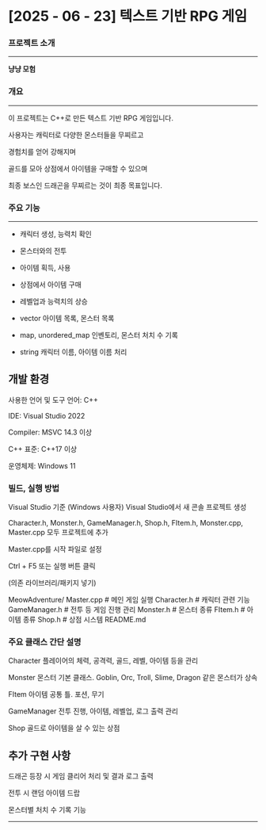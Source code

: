 # [2025 - 06 - 23] 텍스트 기반 RPG 게임

### 프로젝트 소개
---
**냥냥 모험**

### 개요
---
이 프로젝트는 C++로 만든 텍스트 기반 RPG 게임입니다.

사용자는 캐릭터로 다양한 몬스터들을 무찌르고

경험치를 얻어 강해지며

골드를 모아 상점에서 아이템을 구매할 수 있으며

최종 보스인 드래곤을 무찌르는 것이 최종 목표입니다.

### 주요 기능
---

- 캐릭터 생성, 능력치 확인
- 몬스터와의 전투
- 아이템 획득, 사용
- 상점에서 아이템 구매
- 레벨업과 능력치의 상승

- vector
아이템 목록, 몬스터 목록
- map, unordered_map
인벤토리, 몬스터 처치 수 기록
- string
캐릭터 이름, 아이템 이름 처리

## 개발 환경
사용한 언어 및 도구
언어: C++

IDE: Visual Studio 2022

Compiler: MSVC 14.3 이상

C++ 표준: C++17 이상

운영체제: Windows 11


### 빌드, 실행 방법
Visual Studio 기준 (Windows 사용자)
Visual Studio에서 새 콘솔 프로젝트 생성

Character.h, Monster.h, GameManager.h, Shop.h, FItem.h, Monster.cpp, Master.cpp 모두 프로젝트에 추가

Master.cpp를 시작 파일로 설정

Ctrl + F5 또는 실행 버튼 클릭

(의존 라이브러리/패키지 넣기)

MeowAdventure/
Master.cpp           # 메인 게임 실행
Character.h          # 캐릭터 관련 기능
GameManager.h        # 전투 등 게임 진행 관리
Monster.h            # 몬스터 종류
FItem.h              # 아이템 종류
Shop.h               # 상점 시스템
README.md

### 주요 클래스 간단 설명

Character
플레이어의 체력, 공격력, 골드, 레벨, 아이템 등을 관리

Monster
몬스터 기본 클래스. Goblin, Orc, Troll, Slime, Dragon 같은 몬스터가 상속

FItem
아이템 공통 틀. 포션, 무기

GameManager
전투 진행, 아이템, 레벨업, 로그 출력 관리

Shop
골드로 아이템을 살 수 있는 상점

## 추가 구현 사항
드래곤 등장 시 게임 클리어 처리 및 결과 로그 출력

전투 시 랜덤 아이템 드랍

몬스터별 처치 수 기록 기능

------


